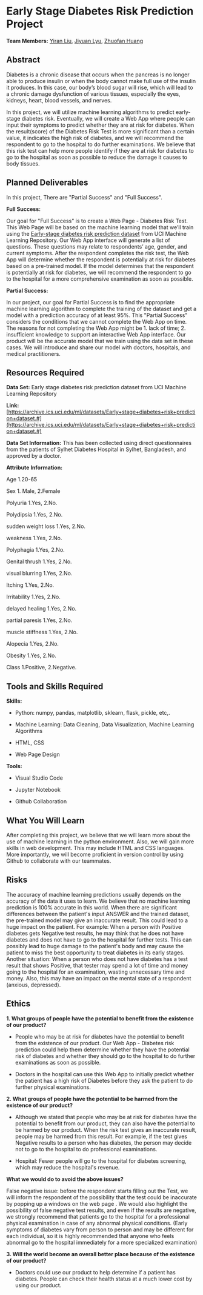 # Early Stage Diabetes Risk Prediction Project

**Team Members:** [Yiran Liu](https://github.com/yiranelmo), [Jiyuan Lyu](https://github.com/JiyuanLyu), [Zhuofan Huang](https://github.com/jeff1hwang)

## Abstract

Diabetes is a chronic disease that occurs when the pancreas is no longer able to produce insulin or when the body cannot make full use of the insulin it produces. In this case, our body’s blood sugar will rise, which will lead to a chronic damage dysfunction of various tissues, especially the eyes, kidneys, heart, blood vessels, and nerves. 

In this project, we will utilize machine learning algorithms to predict early-stage diabetes risk. Eventually, we will create a Web App where people can input their symptoms to predict whether they are at risk for diabetes. When the result(score) of the Diabetes Risk Test is more significant than a certain value, it indicates the high risk of diabetes, and we will recommend the respondent to go to the hospital to do further examinations. We believe that this risk test can help more people identify if they are at risk for diabetes to go to the hospital as soon as possible to reduce the damage it causes to body tissues.

## Planned Deliverables

In this project, There are "Partial Success" and "Full Success".

**Full Success:**

Our goal for "Full Success" is to create a Web Page - Diabetes Risk Test. This Web Page will be based on the machine learning model that we’ll train using the [Early-stage diabetes risk prediction dataset](https://archive.ics.uci.edu/ml/datasets/Early+stage+diabetes+risk+prediction+dataset.#) from UCI Machine Learning Repository. Our Web App interface will generate a list of questions. These questions may relate to respondents’ age, gender, and current symptoms. After the respondent completes the risk test, the Web App will determine whether the respondent is potentially at risk for diabetes based on a pre-trained model. If the model determines that the respondent is potentially at risk for diabetes, we will recommend the respondent to go to the hospital for a more comprehensive examination as soon as possible.

**Partial Success:**

In our project, our goal for Partial Success is to find the appropriate machine learning algorithm to complete the training of the dataset and get a model with a prediction accuracy of at least 95%. This "Partial Success" considers the conditions that we cannot complete the Web App on time. The reasons for not completing the Web App might be 1. lack of time; 2. insufficient knowledge to support an interactive Web App interface. Our product will be the accurate model that we train using the data set in these cases. We will introduce and share our model with doctors, hospitals, and medical practitioners.

## Resources Required

**Data Set:** Early stage diabetes risk prediction dataset from UCI Machine Learning Repository

**Link:** [https://archive.ics.uci.edu/ml/datasets/Early+stage+diabetes+risk+prediction+dataset.#](https://archive.ics.uci.edu/ml/datasets/Early+stage+diabetes+risk+prediction+dataset.#)

**Data Set Information:** This has been collected using direct questionnaires from the patients of Sylhet Diabetes Hospital in Sylhet, Bangladesh, and approved by a doctor.

**Attribute Information:**

Age 1.20-65

Sex 1. Male, 2.Female

Polyuria 1.Yes, 2.No.

Polydipsia 1.Yes, 2.No.

sudden weight loss 1.Yes, 2.No.

weakness 1.Yes, 2.No.

Polyphagia 1.Yes, 2.No.

Genital thrush 1.Yes, 2.No.

visual blurring 1.Yes, 2.No.

Itching 1.Yes, 2.No.

Irritability 1.Yes, 2.No.

delayed healing 1.Yes, 2.No.

partial paresis 1.Yes, 2.No.

muscle stiffness 1.Yes, 2.No.

Alopecia 1.Yes, 2.No.

Obesity 1.Yes, 2.No.

Class 1.Positive, 2.Negative.

## Tools and Skills Required

**Skills:**
- Python: numpy, pandas, matplotlib, sklearn, flask, pickle, etc,.

- Machine Learning: Data Cleaning, Data Visualization, Machine Learning Algorithms

- HTML, CSS

- Web Page Design


**Tools:**
- Visual Studio Code

- Jupyter Notebook

- Github Collaboration


## What You Will Learn

After completing this project, we believe that we will learn more about the use of machine learning in the python environment. Also, we will gain more skills in web development. This may include HTML and CSS languages. More importantly, we will become proficient in version control by using Github to collaborate with our teammates.

## Risks

The accuracy of machine learning predictions usually depends on the accuracy of the data it uses to learn. We believe that no machine learning prediction is 100% accurate in this world. When there are significant differences between the patient's input ANSWER and the trained dataset, the pre-trained model may give an inaccurate result. This could lead to a huge impact on the patient. For example: When a person with Positive diabetes gets Negative test results, he may think that he does not have diabetes and does not have to go to the hospital for further tests. This can possibly lead to huge damage to the patient's body and may cause the patient to miss the best opportunity to treat diabetes in its early stages. Another situation: When a person who does not have diabetes has a test result that shows Positive, that tester may spend a lot of time and money going to the hospital for an examination, wasting unnecessary time and money. Also, this may have an impact on the mental state of a respondent (anxious, depressed).

## Ethics

**1. What groups of people have the potential to benefit from the existence of our product?**

- People who may be at risk for diabetes have the potential to benefit from the existence of our product. Our Web App - Diabetes risk prediction could help them determine whether they have the potential risk of diabetes and whether they should go to the hospital to do further examinations as soon as possible.

- Doctors in the hospital can use this Web App to initially predict whether the patient has a high risk of Diabetes before they ask the patient to do further physical examinations.

**2. What groups of people have the potential to be harmed from the existence of our product?**

- Although we stated that people who may be at risk for diabetes have the potential to benefit from our product, they can also have the potential to be harmed by our product. When the risk test gives an inaccurate result, people may be harmed from this result. For example, if the test gives Negative results to a person who has diabetes, the person may decide not to go to the hospital to do professional examinations.

- Hospital: Fewer people will go to the hospital for diabetes screening, which may reduce the hospital's revenue.

**What we would do to avoid the above issues?**

False negative issue: before the respondent starts filling out the Test, we will inform the respondent of the possibility that the test could be inaccurate by popping up a windows on the web page . We would also highlight the possibility of false negative test results, and even if the results are negative, we strongly recommend that patients go to the hospital for a professional physical examination in case of any abnormal physical conditions. (Early symptoms of diabetes vary from person to person and may be different for each individual, so it is highly recommended that anyone who feels abnormal go to the hospital immediately for a more specialized examination)



**3. Will the world become an overall better place because of the existence of our product?**

- Doctors could use our product to help determine if a patient has diabetes.
People can check their health status at a much lower cost by using our product.


